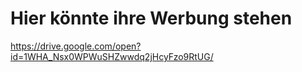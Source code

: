 # Hier könnte ihre Werbung stehen

<https://drive.google.com/open?id=1WHA_Nsx0WPWuSHZwwdq2jHcyFzo9RtUG/>